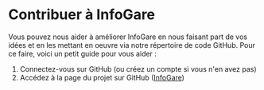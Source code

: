 # Contribuer à InfoGare

Vous pouvez nous aider à améliorer InfoGare en nous faisant part de vos idées et en les mettant en oeuvre via notre répertoire de code GitHub. Pour ce faire, voici un petit guide pour vous aider :

1. Connectez-vous sur GitHub (ou créez un compte si vous n'en avez pas)
2. Accédez à la page du projet sur GitHub ([InfoGare](https://github.com/Absolument-Oui/InfoGare))